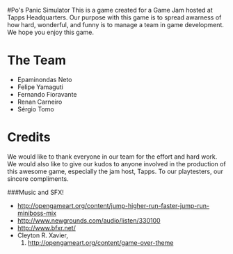 
#Po's Panic Simulator
This is a game created for a Game Jam hosted at Tapps Headquarters. Our purpose with this game is to spread awarness of how hard, wonderful, and funny is to manage a team in game development. We hope you enjoy this game.


# The Team
* Epaminondas Neto
* Felipe Yamaguti
* Fernando Fioravante
* Renan Carneiro
* Sérgio Tomo


# Credits

We would like to thank everyone in our team for the effort and hard work. We would also like to give our kudos to anyone involved in the production of this awesome game, especially the jam host, Tapps. To our playtesters, our sincere compliments.


###Music and SFX!

* http://opengameart.org/content/jump-higher-run-faster-jump-run-miniboss-mix
* http://www.newgrounds.com/audio/listen/330100
* http://www.bfxr.net/
* Cleyton R. Xavier,
    1. http://opengameart.org/content/game-over-theme

